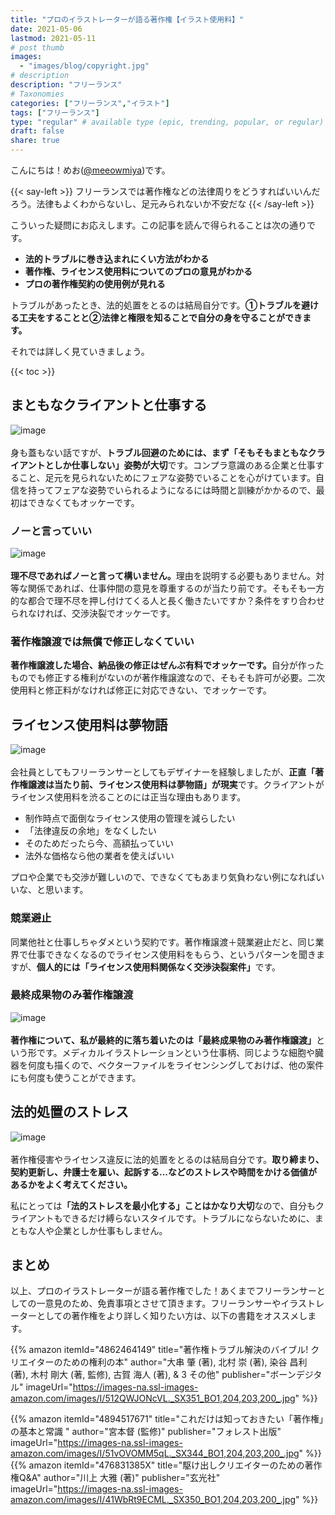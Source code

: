 ```yaml
---
title: "プロのイラストレーターが語る著作権【イラスト使用料】"
date: 2021-05-06
lastmod: 2021-05-11
# post thumb
images:
  - "images/blog/copyright.jpg"
# description
description: "フリーランス"
# Taxonomies
categories: ["フリーランス","イラスト"]
tags: ["フリーランス"]
type: "regular" # available type (epic, trending, popular, or regular)
draft: false
share: true
---
```


こんにちは！めお(<u><a href="https://twitter.com/meeowmiya">@meeowmiya</a></u>)です。

{{< say-left >}}
フリーランスでは著作権などの法律周りをどうすればいいんだろう。法律もよくわからないし、足元みられないか不安だな
{{< /say-left >}}

こういった疑問にお応えします。この記事を読んで得られることは次の通りです。


* **法的トラブルに巻き込まれにくい方法がわかる**
* **著作権、ライセンス使用料についてのプロの意見がわかる**
* **プロの著作権契約の使用例が見れる**

トラブルがあったとき、法的処置をとるのは結局自分です。<span class="keiko-red">**①トラブルを避ける工夫をすることと②法律と権限を知ることで自分の身を守ることができます。**</span>


それでは詳しく見ていきましょう。

{{< toc >}}

## まともなクライアントと仕事する
![image](../../images/undraw/undraw_business_deal.svg)<br><br>
身も蓋もない話ですが、<span class="keiko-red">**トラブル回避のためには、まず「そもそもまともなクライアントとしか仕事しない」姿勢が大切**</span>です。コンプラ意識のある企業と仕事すること、足元を見られないためにフェアな姿勢でいることを心がけています。自信を持ってフェアな姿勢でいられるようになるには時間と訓練がかかるので、最初はできなくてもオッケーです。

### ノーと言っていい
![image](../../images/undraw/undraw_like_dislike.svg)<br><br>
<span class="keiko-red">**理不尽であればノーと言って構いません。**</span>理由を説明する必要もありません。対等な関係であれば、仕事仲間の意見を尊重するのが当たり前です。そもそも一方的な都合で理不尽を押し付けてくる人と長く働きたいですか？条件をすり合わせられなければ、交渉決裂でオッケーです。

### 著作権譲渡では無償で修正しなくていい

<span class="keiko-red">**著作権譲渡した場合、納品後の修正はぜんぶ有料でオッケーです。**</span>自分が作ったものでも修正する権利がないのが著作権譲渡なので、そもそも許可が必要。二次使用料と修正料がなければ修正に対応できない、でオッケーです。

## ライセンス使用料は夢物語
![image](../../images/undraw/undraw_counting_stars.svg)<br><br>
会社員としてもフリーランサーとしてもデザイナーを経験しましたが、<span class="keiko-red">**正直「著作権譲渡は当たり前、ライセンス使用料は夢物語」が現実**</span>です。クライアントがライセンス使用料を渋ることのには正当な理由もあります。

* 制作時点で面倒なライセンス使用の管理を減らしたい
* 「法律違反の余地」をなくしたい
* そのためだったら今、高額払っていい
* 法外な価格なら他の業者を使えばいい

プロや企業でも交渉が難しいので、できなくてもあまり気負わない例になればいいな、と思います。
### 競業避止

同業他社と仕事しちゃダメという契約です。著作権譲渡＋競業避止だと、同じ業界で仕事できなくなるのでライセンス使用料をもらう、というパターンを聞きますが、<span class="keiko-red">**個人的には「ライセンス使用料関係なく交渉決裂案件」**</span>です。

### 最終成果物のみ著作権譲渡
![image](../../images/undraw/undraw_agreement.svg)<br><br>
<span class="keiko-red">**著作権について、私が最終的に落ち着いたのは「最終成果物のみ著作権譲渡」**</span>という形です。メディカルイラストレーションという仕事柄、同じような細胞や臓器を何度も描くので、ベクターファイルをライセンシングしておけば、他の案件にも何度も使うことができます。


## 法的処置のストレス
![image](../../images/undraw/undraw_ideas.svg)<br><br>
著作権侵害やライセンス違反に法的処置をとるのは結局自分です。<span class="keiko-red">**取り締まり、契約更新し、弁護士を雇い、起訴する...などのストレスや時間をかける価値があるかをよく考えてください。**</span>

私にとっては<span class="keiko-red">**「法的ストレスを最小化する」ことはかなり大切**</span>なので、自分もクライアントもできるだけ縛らないスタイルです。トラブルにならないために、まともな人や企業としか仕事もしません。

## まとめ

以上、プロのイラストレーターが語る著作権でした！あくまでフリーランサーとしての一意見のため、免責事項とさせて頂きます。フリーランサーやイラストレーターとしての著作権をより詳しく知りたい方は、以下の書籍をオススメします。

{{% amazon 
  itemId="4862464149"
  title="著作権トラブル解決のバイブル! クリエイターのための権利の本"
  author="大串 肇  (著), 北村 崇  (著), 染谷 昌利  (著), 木村 剛大  (著, 監修), 古賀 海人  (著), & 3 その他"
  publisher="ボーンデジタル"
  imageUrl="https://images-na.ssl-images-amazon.com/images/I/512QWJONcVL._SX351_BO1,204,203,200_.jpg"
%}}

{{% amazon 
  itemId="4894517671"
  title="これだけは知っておきたい「著作権」の基本と常識 "
  author="宮本督  (監修)"
  publisher="フォレスト出版"
  imageUrl="https://images-na.ssl-images-amazon.com/images/I/51vOVOMM5qL._SX344_BO1,204,203,200_.jpg"
%}}
{{% amazon 
  itemId="476831385X"
  title="駆け出しクリエイターのための著作権Q&A"
  author="川上 大雅 (著)"
  publisher="玄光社"
  imageUrl="https://images-na.ssl-images-amazon.com/images/I/41WbRt9ECML._SX350_BO1,204,203,200_.jpg"
%}}
